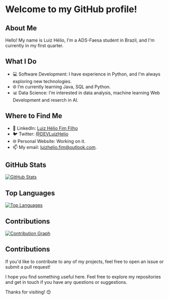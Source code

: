 # Welcome to my GitHub profile!

## About Me
Hello! My name is Luiz Hélio, I'm a ADS-Faesa student in Brazil, and I'm currently in my first quarter.

## What I Do
- 💻 Software Development: I have experience in Python, and I'm always exploring new technologies.
- 🌐 I’m currently learning Java, SQL and Python.
- 📊 Data Science: I'm interested in data analysis, machine learning Web Development and reserch in AI.

## Where to Find Me
- 💼 LinkedIn: [Luiz Hélio Fim Filho](https://www.linkedin.com/in/luiz-h%C3%A9lio-fim-filho-24453528b)
- 🐦 Twitter: [@DEVLuizHelio](https://twitter.com/DevLuizHelio)
- 🌐 Personal Website: Working on it.
- 📫 My email: luizhelio.fim@outlook.com.

## GitHub Stats
[![GitHub Stats](https://github-readme-stats.vercel.app/api?username=LuizHelio-Fim&show_icons=true&theme=dark)](https://github.com/LuizHelio-Fim)

## Top Languages
[![Top Languages](https://github-readme-stats.vercel.app/api/top-langs/?username=LuizHelio-Fim&layout=compact&theme=dark)](https://github.com/LuizHelio-Fim)

## Contributions
[![Contribution Graph](https://github-readme-streak-stats.herokuapp.com/?user=LuizHelio-Fim&theme=dark)](https://github.com/LuizHelio-Fim)

## Contributions
If you'd like to contribute to any of my projects, feel free to open an issue or submit a pull request!

I hope you find something useful here. Feel free to explore my repositories and get in touch if you have any questions or suggestions.

Thanks for visiting! 😊

<!---
LuizHelio-Fim/LuizHelio-Fim is a ✨ special ✨ repository because its `README.md` (this file) appears on your GitHub profile.
You can click the Preview link to take a look at your changes.
--->
